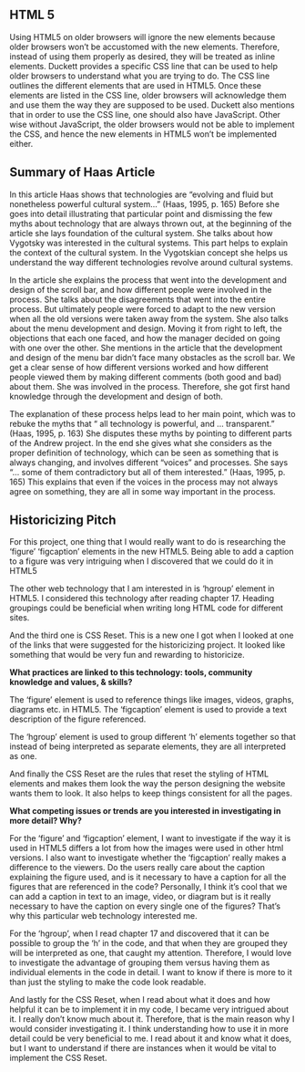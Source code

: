 ## HTML 5

Using HTML5 on older browsers will ignore the new elements because older browsers won’t be accustomed with the new elements. Therefore, instead of using them properly as desired, they will be treated as inline elements. Duckett provides a specific CSS line that can be used to help older browsers to understand what you are trying to do. The CSS line outlines the different elements that are used in HTML5. Once these elements are listed in the CSS line, older browsers will acknowledge them and use them the way they are supposed to be used. Duckett also mentions that in order to use the CSS line, one should also have JavaScript.  Other wise without JavaScript, the older browsers would not be able to implement the CSS, and hence the new elements in HTML5 won’t be implemented either. 

## Summary of Haas Article

In this article Haas shows that technologies are “evolving and fluid but nonetheless powerful cultural system…” (Haas, 1995, p. 165) Before she goes into detail illustrating that particular point and dismissing the few myths about technology that are always thrown out, at the beginning of the article she lays foundation of the cultural system. She talks about how Vygotsky was interested in the cultural systems. This part helps to explain the context of the cultural system. In the Vygotskian concept she helps us understand the way different technologies revolve around cultural systems. 

In the article she explains the process that went into the development and design of the scroll bar, and how different people were involved in the process. She talks about the disagreements that went into the entire process. But ultimately people were forced to adapt to the new version when all the old versions were taken away from the system. She also talks about the menu development and design. Moving it from right to left, the objections that each one faced, and how the manager decided on going with one over the other.  She mentions in the article that the development and design of the menu bar didn’t face many obstacles as the scroll bar.  We get a clear sense of how different versions worked and how different people viewed them by making different comments (both good and bad) about them. She was involved in the process. Therefore, she got first hand knowledge through the development and design of both.

The explanation of these process helps lead to her main point, which was to rebuke the myths that “ all technology is powerful, and … transparent.” (Haas, 1995, p. 163) She disputes these myths by pointing to different parts of the Andrew project.  In the end she gives what she considers as the proper definition of technology, which can be seen as something that is always changing, and involves different “voices” and processes. She says “… some of them contradictory but all of them interested.” (Haas, 1995, p. 165) This explains that even if the voices in the process may not always agree on something, they are all in some way important in the process. 

## Historicizing Pitch

For this project, one thing that I would really want to do is researching the ‘figure’ ‘figcaption’ elements in the new HTML5.  Being able to add a caption to a figure was very intriguing when I discovered that we could do it in HTML5

The other web technology that I am interested in is ‘hgroup’ element in HTML5. I considered this technology after reading chapter 17. Heading groupings could be beneficial when writing long HTML code for different sites.

And the third one is CSS Reset. This is a new one I got when I looked at one of the links that were suggested for the historicizing project. It looked like something that would be very fun and rewarding to historicize. 

**What practices are linked to this technology: tools, community knowledge and values, & skills?**

The ‘figure’ element is used to reference things like images, videos, graphs, diagrams etc. in HTML5. The ‘figcaption’ element is used to provide a text description of the figure referenced. 

The ‘hgroup’ element is used to group different ‘h’ elements together so that instead of being interpreted as separate elements, they are all interpreted as one.

And finally the CSS Reset are the rules that reset the styling of HTML elements and makes them look the way the person designing the website wants them to look. It also helps to keep things consistent for all the pages.

**What competing issues or trends are you interested in investigating in more detail? Why?**

For the ‘figure’ and ‘figcaption’ element, I want to investigate if the way it is used in HTML5 differs a lot from how the images were used in other html versions. I also want to investigate whether the ‘figcaption’ really makes a difference to the viewers. Do the users really care about the caption explaining the figure used, and is it necessary to have a caption for all the figures that are referenced in the code? Personally, I think it’s cool that we can add a caption in text to an image, video, or diagram but is it really necessary to have the caption on every single one of the figures? That’s why this particular web technology interested me.

For the ‘hgroup’, when I read chapter 17 and discovered that it can be possible to group the ‘h’ in the code, and that when they are grouped they will be interpreted as one, that caught my attention. Therefore, I would love to investigate the advantage of grouping them versus having them as individual elements in the code in detail. I want to know if there is more to it than just the styling to make the code look readable.

And lastly for the CSS Reset, when I read about what it does and how helpful it can be to implement it in my code, I became very intrigued about it. I really don’t know much about it. Therefore, that is the main reason why I would consider investigating it. I think understanding how to use it in more detail could be very beneficial to me. I read about it and know what it does, but I want to understand if there are instances when it would be vital to implement the CSS Reset. 









